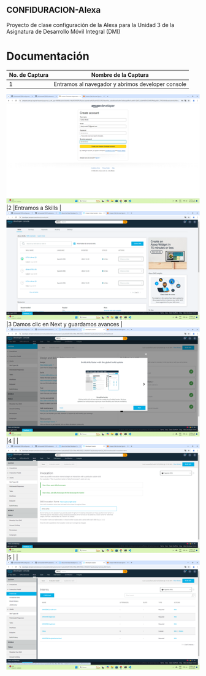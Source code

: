 ## CONFIDURACION-Alexa
Proyecto de clase configuración de la Alexa para la Unidad 3 de la Asignatura de Desarrollo Móvil Integral (DMI) 

# Documentación
|No. de Captura|Nombre de la Captura | 
|-- |-- |
|1 |Entramos al navegador y abrimos developer console |
![alt text](<Captura de pantalla (1).png>)
|2 |Entramos a Skills |
![alt text](<Captura de pantalla (2).png>)
|3 Damos clic en Next y guardamos avances |
![alt text](<Captura de pantalla (3).png>)
|4 | |
![alt text](<Captura de pantalla (4).png>)
|5 | |
![alt text](<Captura de pantalla (5).png>)